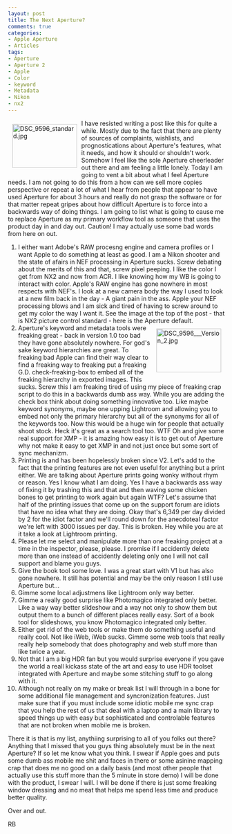 ```yaml
---
layout: post
title: The Next Aperture?
comments: true
categories:
- Apple Aperture
- Articles
tags:
- Aperture
- Aperture 2
- Apple
- Color
- keyword
- Metadata
- Nikon
- nx2
---
```

<a rel="lightbox" href="/wp-content/uploads/2009/05/DSC_9596_standard.jpg"><img title="DSC_9596_standard.jpg" src="/wp-content/uploads/2009/05/.thumbs/.DSC_9596_standard.jpg" border="0" alt="DSC_9596_standard.jpg" hspace="10" vspace="10" width="150" height="101" align="left" /></a>I have resisted writing a post like this for quite a while. Mostly due to the fact that there are plenty of sources of complaints, wishlists, and prognostications about Aperture's features, what it needs, and how it should or shouldn't work. Somehow I feel like the sole Aperture cheerleader out there and am feeling a little lonely. Today I am going to vent a bit about what I feel Aperture needs. I am not going to do this from a how can we sell more copies perspective or repeat a lot of what I hear from people that appear to have used Aperture for about 3 hours and really do not grasp the software or for that matter repeat gripes about how difficult Aperture is to force into a backwards way of doing things. I am going to list what is going to cause me to replace Aperture as my primary workflow tool as someone that uses the product day in and day out. Caution! I may actually use some bad words from here on out.
<ol>
	<li>I either want Adobe's RAW procesng engine and camera profiles or I want Apple to do something at least as good. I am a Nikon shooter and the state of afairs in NEF processing in Aperture sucks. Screw debating about the merits of this and that, screw pixel peeping. I like the color I get from NX2 and now from ACR. I like knowing how my WB is going to interact with color. Apple's RAW engine has gone nowhere in most respects with NEF's. I look at a new camera body the way I used to look at a new film back in the day - A giant pain in the ass. Apple your NEF processing blows and I am sick and tired of having to screw around to get my color the way I want it. See the image at the top of the post - that is NX2 picture control standard - here is the Aperture default.<a rel="lightbox" href="/wp-content/uploads/2009/05/DSC_9596___Version_2.jpg"><img title="DSC_9596___Version_2.jpg" src="/wp-content/uploads/2009/05/.thumbs/.DSC_9596___Version_2.jpg" border="0" alt="DSC_9596___Version_2.jpg" hspace="10" vspace="10" width="150" height="101" align="right" /></a></li>
	<li>Aperture's keyword and metadata tools were freaking great - back in version 1.0 too bad they have gone absolutely nowhere. For god's sake keyword hierarchies are great. To freaking bad Apple can find their way clear to find a freaking way to freaking put a freaking G.D. check-freaking-box to embed all of the freaking hierarchy in exported images. This sucks. Screw this I am freaking tired of using my piece of freaking crap script to do this in a backwards dumb ass way. While you are adding the check box think about doing something innovative too. Like maybe keyword synonyms, maybe one upping Lightroom and allowing you to embed not only the primary hierarchy but all of the synonyms for all of the keywords too. Now this would be a huge win for people that actually shoot stock. Heck it's great as a search tool too. WTF Oh and give some real support for XMP - it is amazing how easy it is to get out of Aperture why not make it easy to get XMP in and not just once but some sort of sync mechanizm.</li>
	<li>Printing is and has been hopelessly broken since V2. Let's add to the fact that the printing features are not even useful for anything but a print either. We are talking about Aperture prints going wonky without rhym or reason. Yes I know what I am doing. Yes I have a backwards ass way of fixing it by trashing this and that and then waving some chicken bones to get printing to work again but again WTF? Let's assume that half of the printing issues that come up on the support forum are idiots that have no idea what they are doing. Okay that's 6,349 per day divided by 2 for the idiot factor and we'll round down for the anecdoteal factor we're left with 3000 issues per day. This is broken. Hey while you are at it take a look at Lightroom printing.</li>
	<li>Please let me select and manipulate more than one freaking project at a time in the inspector, please, please. I promise if I accidently delete more than one instead of accidently deleting only one I will not call support and blame you guys.</li>
	<li>Give the book tool some love. I was a great start with V1 but has also gone nowhere. It still has potential and may be the only reason I still use Aperture but...</li>
	<li>Gimme some local adjustmens like Lightroom only way better.</li>
	<li>Gimme a really good surprise like Photomagico integrated only better. Like a way way better slideshow and a way not only to show them but output them to a bunch of different places really easy. Sort of a book tool for slideshows, you know Photomagico integrated only better.</li>
	<li>Either get rid of the web tools or make them do something useful and really cool. Not like iWeb, iWeb sucks. Gimme some web tools that really really help somebody that does photography and web stuff more than like twice a year.</li>
	<li>Not that I am a big HDR fan but you would surprise everyone if you gave the world a reall kickass state of the art and easy to use HDR toolset integrated with Aperture and maybe some stitching stuff to go along with it.</li>
	<li>Although not really on my make or break list I will through in a bone for some additional file management and syncronization features. Just make sure that if you must include some idiotic mobile me sync crap that you help the rest of us that deal with a laptop and a main library to speed things up with easy but sophisticated and controlable features that are not broken when mobile me is broken.</li>
</ol>
There it is that is my list, anythiing surprising to all of you folks out there? Anything that I missed that you guys thing absolutely must be in the next Aperture? If so let me know what you think. I swear if Apple goes and puts some dumb ass mobile me shit and faces in there or some asinine mapping crap that does me no good on a daily basis (and most other people that actually use this stuff more than the 5 minute in store demo) I will be done with the product, I swear I will. I will be done if there is just some freaking window dressing and no meat that helps me spend less time and produce better quality.

Over and out.

RB